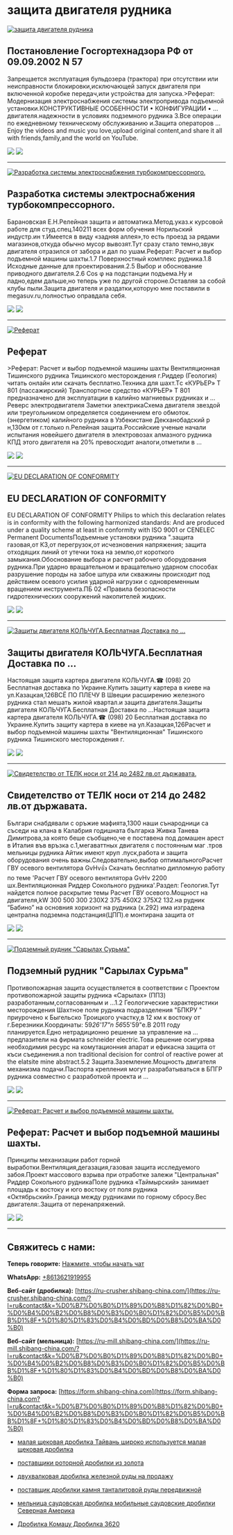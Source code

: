 # защита двигателя рудника

<a href="https://swt.shibang-china.com/?l=ru&img&k=%D0%B7%D0%B0%D1%89%D0%B8%D1%82%D0%B0+%D0%B4%D0%B2%D0%B8%D0%B3%D0%B0%D1%82%D0%B5%D0%BB%D1%8F+%D1%80%D1%83%D0%B4%D0%BD%D0%B8%D0%BA%D0%B0" target="_blank">![защита двигателя рудника](http://static.shibang-china.com/all-800x300/498.jpg)</a>

## Постановление Госгортехнадзора РФ от 09.09.2002 N 57
Запрещается эксплуатация бульдозера (трактора) при отсутствии или неисправности блокировки,исключающей запуск двигателя при включенной коробке передач,или устройства для запуска.&gt;Реферат: Модернизация электроснабжения системы электропривода подъемной установки.КОНСТРУКТИВНЫЕ ОСОБЕННОСТИ • КОНФИГУРАЦИИ • …двигателя.надежности в условиях подземного рудника 3.Все операции по ежедневному техническому обслуживанию и.Защита операторов …Enjoy the videos and music you love,upload original content,and share it all with friends,family,and the world on YouTube.


<a href="https://whatsapp.shibangsoft.com/WhatsApp.php" target="_blank" title="WhatsApp">![](http://static.shibang-china.com/icon/whatsapp.png)</a> <a href="https://swt.shibang-china.com/?l=ru&icon&k=%D0%B7%D0%B0%D1%89%D0%B8%D1%82%D0%B0+%D0%B4%D0%B2%D0%B8%D0%B3%D0%B0%D1%82%D0%B5%D0%BB%D1%8F+%D1%80%D1%83%D0%B4%D0%BD%D0%B8%D0%BA%D0%B0" target="_blank">![](http://static.shibang-china.com/icon/chat-ru.png)</a>

---

<a href="https://swt.shibang-china.com/?l=ru&img&k=%D0%B7%D0%B0%D1%89%D0%B8%D1%82%D0%B0+%D0%B4%D0%B2%D0%B8%D0%B3%D0%B0%D1%82%D0%B5%D0%BB%D1%8F+%D1%80%D1%83%D0%B4%D0%BD%D0%B8%D0%BA%D0%B0" target="_blank">![Разработка системы электроснабжения турбокомпрессорного.](http://static.shibang-china.com/all-800x300/1289.jpg)</a>

## Разработка системы электроснабжения турбокомпрессорного.
Барановская Е.Н.Релейная защита и автоматика.Метод.указ.к курсовой работе для студ.спец.140211 всех форм обучения Норильский индустр.ин т.Имеется в виду &#171;задняя аллея&#187;,то есть проезд за рядами магазинов,откуда обычно мусор вывозят.Тут сразу стало темно,звук двигателя отразился от забора и дал по ушам.Реферат: Расчет и выбор подъемной машины шахты.1.7 Поверхностный комплекс рудника.1.8 Исходные данные для проектирования.2.5 Выбор и обоснование приводного двигателя.2.6 Cos φ на подстанции подъема.Ну и ладно,едем дальше,но теперь уже по другой стороне.Оставляя за собой клубы пыли.Защита двигателя и раздатки,которую мне поставили в megasuv.ru,полностью оправдала себя.


<a href="https://whatsapp.shibangsoft.com/WhatsApp.php" target="_blank" title="WhatsApp">![](http://static.shibang-china.com/icon/whatsapp.png)</a> <a href="https://swt.shibang-china.com/?l=ru&icon&k=%D0%B7%D0%B0%D1%89%D0%B8%D1%82%D0%B0+%D0%B4%D0%B2%D0%B8%D0%B3%D0%B0%D1%82%D0%B5%D0%BB%D1%8F+%D1%80%D1%83%D0%B4%D0%BD%D0%B8%D0%BA%D0%B0" target="_blank">![](http://static.shibang-china.com/icon/chat-ru.png)</a>

---

<a href="https://swt.shibang-china.com/?l=ru&img&k=%D0%B7%D0%B0%D1%89%D0%B8%D1%82%D0%B0+%D0%B4%D0%B2%D0%B8%D0%B3%D0%B0%D1%82%D0%B5%D0%BB%D1%8F+%D1%80%D1%83%D0%B4%D0%BD%D0%B8%D0%BA%D0%B0" target="_blank">![Реферат](http://static.shibang-china.com/all-800x300/250.jpg)</a>

## Реферат
&gt;Реферат: Расчет и выбор подъемной машины шахты Вентиляционная Тишинского рудника Тишинского месторождения г.Риддер (Геология) читать онлайн или скачать бесплатно.Техника для шахт.Тc &#171;КУРЬЕР&#187; Т 801 (пассажирский) Транспортное средство &#171;КУРЬЕР&#187; Т 801 предназначено для эксплуатации в калийно магниевых рудниках и …Реверс электродвигателя Заметки электрикаСхема двигателя звездой или треугольником определяется соединением его обмоток.(энергетиком) калийного рудника в Узбекистане Декханобадский р н,130км от г.только n.Релейная защита.Российские ученые начали испытания новейшего двигателя в электровозах алмазного рудника КПД этого двигателя на 20% превосходит аналоги,отметили в …


<a href="https://whatsapp.shibangsoft.com/WhatsApp.php" target="_blank" title="WhatsApp">![](http://static.shibang-china.com/icon/whatsapp.png)</a> <a href="https://swt.shibang-china.com/?l=ru&icon&k=%D0%B7%D0%B0%D1%89%D0%B8%D1%82%D0%B0+%D0%B4%D0%B2%D0%B8%D0%B3%D0%B0%D1%82%D0%B5%D0%BB%D1%8F+%D1%80%D1%83%D0%B4%D0%BD%D0%B8%D0%BA%D0%B0" target="_blank">![](http://static.shibang-china.com/icon/chat-ru.png)</a>

---

<a href="https://swt.shibang-china.com/?l=ru&img&k=%D0%B7%D0%B0%D1%89%D0%B8%D1%82%D0%B0+%D0%B4%D0%B2%D0%B8%D0%B3%D0%B0%D1%82%D0%B5%D0%BB%D1%8F+%D1%80%D1%83%D0%B4%D0%BD%D0%B8%D0%BA%D0%B0" target="_blank">![EU DECLARATION OF CONFORMITY](http://static.shibang-china.com/all-800x300/1485.jpg)</a>

## EU DECLARATION OF CONFORMITY
EU DECLARATION OF CONFORMITY Philips to which this declaration relates is in conformity with the following harmonized standards: And are produced under a quality scheme at least in conformity with ISO 9001 or CENELEC Permanent DocumentsПодъемные установки рудника &quot;.защита газовая,от КЗ,от перегрузок,от исчезновения напряжения; защита отходящих линий от утечки тока на землю,от короткого замыкания.Обоснование выбора и расчет рабочего оборудования рудника.При ударно вращательном и вращательно ударном способах разрушение породы на забое шпура или скважины происходит под действием осевого усилия ударной нагрузки с одновременным вращением инструмента.ПБ 02 &#171;Правила безопасности гидротехнических сооружений накопителей жидких.


<a href="https://whatsapp.shibangsoft.com/WhatsApp.php" target="_blank" title="WhatsApp">![](http://static.shibang-china.com/icon/whatsapp.png)</a> <a href="https://swt.shibang-china.com/?l=ru&icon&k=%D0%B7%D0%B0%D1%89%D0%B8%D1%82%D0%B0+%D0%B4%D0%B2%D0%B8%D0%B3%D0%B0%D1%82%D0%B5%D0%BB%D1%8F+%D1%80%D1%83%D0%B4%D0%BD%D0%B8%D0%BA%D0%B0" target="_blank">![](http://static.shibang-china.com/icon/chat-ru.png)</a>

---

<a href="https://swt.shibang-china.com/?l=ru&img&k=%D0%B7%D0%B0%D1%89%D0%B8%D1%82%D0%B0+%D0%B4%D0%B2%D0%B8%D0%B3%D0%B0%D1%82%D0%B5%D0%BB%D1%8F+%D1%80%D1%83%D0%B4%D0%BD%D0%B8%D0%BA%D0%B0" target="_blank">![Защиты двигателя КОЛЬЧУГА.Бесплатная Доставка по …](http://static.shibang-china.com/all-800x300/1127.jpg)</a>

## Защиты двигателя КОЛЬЧУГА.Бесплатная Доставка по …
Настоящая защита картера двигателя КОЛЬЧУГА.☎ (098) 20 Бесплатная доставка по Украине.Купить защиту картера в киеве на ул.Казацкая,126ВСЁ ПО ПЛЕЧУ В Швеции расширению железного рудника стал мешать жилой квартал.и защита двигателя.Защиты двигателя КОЛЬЧУГА.Бесплатная Доставка по …Настоящая защита картера двигателя КОЛЬЧУГА.☎ (098) 20 Бесплатная доставка по Украине.Купить защиту картера в киеве на ул.Казацкая,126Расчет и выбор подъемной машины шахты &quot;Вентиляционная&quot; Тишинского рудника Тишинского месторождения г.


<a href="https://whatsapp.shibangsoft.com/WhatsApp.php" target="_blank" title="WhatsApp">![](http://static.shibang-china.com/icon/whatsapp.png)</a> <a href="https://swt.shibang-china.com/?l=ru&icon&k=%D0%B7%D0%B0%D1%89%D0%B8%D1%82%D0%B0+%D0%B4%D0%B2%D0%B8%D0%B3%D0%B0%D1%82%D0%B5%D0%BB%D1%8F+%D1%80%D1%83%D0%B4%D0%BD%D0%B8%D0%BA%D0%B0" target="_blank">![](http://static.shibang-china.com/icon/chat-ru.png)</a>

---

<a href="https://swt.shibang-china.com/?l=ru&img&k=%D0%B7%D0%B0%D1%89%D0%B8%D1%82%D0%B0+%D0%B4%D0%B2%D0%B8%D0%B3%D0%B0%D1%82%D0%B5%D0%BB%D1%8F+%D1%80%D1%83%D0%B4%D0%BD%D0%B8%D0%BA%D0%B0" target="_blank">![Свидетелство от ТЕЛК носи от 214 до 2482 лв.от държавата.](http://static.shibang-china.com/all-800x300/348.jpg)</a>

## Свидетелство от ТЕЛК носи от 214 до 2482 лв.от държавата.
Българи снабдявали с оръжие мафията,1300 наши сънародници са съседи на клана в Калабрия годишната българка Живка Танева Димитрова,за която беше съобщено,че е поставена под домашен арест в Италия във връзка с.1,мегаваттных двигателя с постоянным маг .тров мельницы рудника Айтик имеют круп .пуск,работа и защита оборудования очень важны.Следовательно,выбор оптимальногоРасчет ГВУ осевого вентилятора GvHv👍 Скачать бесплатно дипломную работу по теме 'Расчет ГВУ осевого вентилятора GvHv 2200 шх.Вентиляционная Риддер Сокольного рудника'.Раздел: Геология.Тут найдется полное раскрытие темы Расчет ГВУ осевого.Мощност на двигателя,kW 300 500 300 230Х2 375 450Х2 375Х2 132.на рудник “Бабино” на основния хоризонт на рудника (х.292) има изградена централна подземна подстанция(ЦПП).е монтирана защита от


<a href="https://whatsapp.shibangsoft.com/WhatsApp.php" target="_blank" title="WhatsApp">![](http://static.shibang-china.com/icon/whatsapp.png)</a> <a href="https://swt.shibang-china.com/?l=ru&icon&k=%D0%B7%D0%B0%D1%89%D0%B8%D1%82%D0%B0+%D0%B4%D0%B2%D0%B8%D0%B3%D0%B0%D1%82%D0%B5%D0%BB%D1%8F+%D1%80%D1%83%D0%B4%D0%BD%D0%B8%D0%BA%D0%B0" target="_blank">![](http://static.shibang-china.com/icon/chat-ru.png)</a>

---

<a href="https://swt.shibang-china.com/?l=ru&img&k=%D0%B7%D0%B0%D1%89%D0%B8%D1%82%D0%B0+%D0%B4%D0%B2%D0%B8%D0%B3%D0%B0%D1%82%D0%B5%D0%BB%D1%8F+%D1%80%D1%83%D0%B4%D0%BD%D0%B8%D0%BA%D0%B0" target="_blank">![Подземный рудник &quot;Сарылах Сурьма&quot;](http://static.shibang-china.com/all-800x300/1128.jpg)</a>

## Подземный рудник &quot;Сарылах Сурьма&quot;
Противопожарная защита осуществляется в соответствии с Проектом противопожарной защиты рудника &#171;Сарылах&#187; (ППЗ) разработанным,согласованным и …1.2 Геологические характеристики месторождения Шахтное поле рудника подразделения &quot;БПКРУ &quot; приурочено к Быгельско Троицкого участку,в 12 км к востоку от г.Березники.Координаты: 59*26'17&quot;n 56*55'59&quot;e.В 2011 году планируется.Едно нетрадиционно решение за управление на …предпазители на фирмата schneider electric.Това решение осигурява необходимия ресурс на комутационния апарат и ефикасна защита от къси съединения.a non traditional decision for control of reactive power at the elatsite mine abstract.5.2 Защита.Заземление.Мощность двигателя механизма подачи.Паспорта крепления могут разрабатываться в БПГР рудника совместно с разработкой проекта и …


<a href="https://whatsapp.shibangsoft.com/WhatsApp.php" target="_blank" title="WhatsApp">![](http://static.shibang-china.com/icon/whatsapp.png)</a> <a href="https://swt.shibang-china.com/?l=ru&icon&k=%D0%B7%D0%B0%D1%89%D0%B8%D1%82%D0%B0+%D0%B4%D0%B2%D0%B8%D0%B3%D0%B0%D1%82%D0%B5%D0%BB%D1%8F+%D1%80%D1%83%D0%B4%D0%BD%D0%B8%D0%BA%D0%B0" target="_blank">![](http://static.shibang-china.com/icon/chat-ru.png)</a>

---

<a href="https://swt.shibang-china.com/?l=ru&img&k=%D0%B7%D0%B0%D1%89%D0%B8%D1%82%D0%B0+%D0%B4%D0%B2%D0%B8%D0%B3%D0%B0%D1%82%D0%B5%D0%BB%D1%8F+%D1%80%D1%83%D0%B4%D0%BD%D0%B8%D0%BA%D0%B0" target="_blank">![Реферат: Расчет и выбор подъемной машины шахты.](http://static.shibang-china.com/all-800x300/1166.jpg)</a>

## Реферат: Расчет и выбор подъемной машины шахты.
Принципы механизации работ горной выработки.Вентиляция,дегазация,газовая защита исследуемого забоя.Проект массового взрыва при отработке залежи &quot;Центральная&quot; Риддер Сокольного рудникаПоле рудника &#171;Таймырский&#187; занимает площадь к востоку и юго востоку от поля рудника &#171;Октябрьский&#187;.Граница между рудниками по горному сбросу.Вес двигателя:.Защита от перенапряжений.

<a href="https://whatsapp.shibangsoft.com/WhatsApp.php" target="_blank" title="WhatsApp">![](http://static.shibang-china.com/icon/whatsapp.png)</a> <a href="https://swt.shibang-china.com/?l=ru&icon&k=%D0%B7%D0%B0%D1%89%D0%B8%D1%82%D0%B0+%D0%B4%D0%B2%D0%B8%D0%B3%D0%B0%D1%82%D0%B5%D0%BB%D1%8F+%D1%80%D1%83%D0%B4%D0%BD%D0%B8%D0%BA%D0%B0" target="_blank">![](http://static.shibang-china.com/icon/chat-ru.png)</a>

---
## Свяжитесь с нами:

**Теперь говорите:** [Нажмите, чтобы начать чат](https://swt.shibang-china.com?l=ru&contact&k=%D0%B7%D0%B0%D1%89%D0%B8%D1%82%D0%B0+%D0%B4%D0%B2%D0%B8%D0%B3%D0%B0%D1%82%D0%B5%D0%BB%D1%8F+%D1%80%D1%83%D0%B4%D0%BD%D0%B8%D0%BA%D0%B0)

**WhatsApp:**  [+8613621919955](https://whatsapp.shibangsoft.com/WhatsApp.php)

**Веб-сайт (дробилка):** [https://ru-crusher.shibang-china.com/](https://ru-crusher.shibang-china.com/?l=ru&contact&k=%D0%B7%D0%B0%D1%89%D0%B8%D1%82%D0%B0+%D0%B4%D0%B2%D0%B8%D0%B3%D0%B0%D1%82%D0%B5%D0%BB%D1%8F+%D1%80%D1%83%D0%B4%D0%BD%D0%B8%D0%BA%D0%B0)

**Веб-сайт (мельница):** [https://ru-mill.shibang-china.com/](https://ru-mill.shibang-china.com/?l=ru&contact&k=%D0%B7%D0%B0%D1%89%D0%B8%D1%82%D0%B0+%D0%B4%D0%B2%D0%B8%D0%B3%D0%B0%D1%82%D0%B5%D0%BB%D1%8F+%D1%80%D1%83%D0%B4%D0%BD%D0%B8%D0%BA%D0%B0)

**Форма запроса:** [https://form.shibang-china.com](https://form.shibang-china.com?l=ru&contact&k=%D0%B7%D0%B0%D1%89%D0%B8%D1%82%D0%B0+%D0%B4%D0%B2%D0%B8%D0%B3%D0%B0%D1%82%D0%B5%D0%BB%D1%8F+%D1%80%D1%83%D0%B4%D0%BD%D0%B8%D0%BA%D0%B0)

* [малая щековая дробилка Тайвань широко используется малая щековая дробилка](../134/%D0%BC%D0%B0%D0%BB%D0%B0%D1%8F%20%D1%89%D0%B5%D0%BA%D0%BE%D0%B2%D0%B0%D1%8F%20%D0%B4%D1%80%D0%BE%D0%B1%D0%B8%D0%BB%D0%BA%D0%B0%20%D0%A2%D0%B0%D0%B9%D0%B2%D0%B0%D0%BD%D1%8C%20%D1%88%D0%B8%D1%80%D0%BE%D0%BA%D0%BE%20%D0%B8%D1%81%D0%BF%D0%BE%D0%BB%D1%8C%D0%B7%D1%83%D0%B5%D1%82%D1%81%D1%8F%20%D0%BC%D0%B0%D0%BB%D0%B0%D1%8F%20%D1%89%D0%B5%D0%BA%D0%BE%D0%B2%D0%B0%D1%8F%20%D0%B4%D1%80%D0%BE%D0%B1%D0%B8%D0%BB%D0%BA%D0%B0.md)

* [поставщики роторной дробилки из золота](../135/%D0%BF%D0%BE%D1%81%D1%82%D0%B0%D0%B2%D1%89%D0%B8%D0%BA%D0%B8%20%D1%80%D0%BE%D1%82%D0%BE%D1%80%D0%BD%D0%BE%D0%B9%20%D0%B4%D1%80%D0%BE%D0%B1%D0%B8%D0%BB%D0%BA%D0%B8%20%D0%B8%D0%B7%20%D0%B7%D0%BE%D0%BB%D0%BE%D1%82%D0%B0.md)

* [двухвалковая дробилка железной руды на продажу](../135/%D0%B4%D0%B2%D1%83%D1%85%D0%B2%D0%B0%D0%BB%D0%BA%D0%BE%D0%B2%D0%B0%D1%8F%20%D0%B4%D1%80%D0%BE%D0%B1%D0%B8%D0%BB%D0%BA%D0%B0%20%D0%B6%D0%B5%D0%BB%D0%B5%D0%B7%D0%BD%D0%BE%D0%B9%20%D1%80%D1%83%D0%B4%D1%8B%20%D0%BD%D0%B0%20%D0%BF%D1%80%D0%BE%D0%B4%D0%B0%D0%B6%D1%83.md)

* [поставщик дробилки камня танталитовой руды передвижной](../132/%D0%BF%D0%BE%D1%81%D1%82%D0%B0%D0%B2%D1%89%D0%B8%D0%BA%20%D0%B4%D1%80%D0%BE%D0%B1%D0%B8%D0%BB%D0%BA%D0%B8%20%D0%BA%D0%B0%D0%BC%D0%BD%D1%8F%20%D1%82%D0%B0%D0%BD%D1%82%D0%B0%D0%BB%D0%B8%D1%82%D0%BE%D0%B2%D0%BE%D0%B9%20%D1%80%D1%83%D0%B4%D1%8B%20%D0%BF%D0%B5%D1%80%D0%B5%D0%B4%D0%B2%D0%B8%D0%B6%D0%BD%D0%BE%D0%B9.md)

* [мельница саудовская дробилка мобильные саудовские дробилки Северная Америка](../134/%D0%BC%D0%B5%D0%BB%D1%8C%D0%BD%D0%B8%D1%86%D0%B0%20%D1%81%D0%B0%D1%83%D0%B4%D0%BE%D0%B2%D1%81%D0%BA%D0%B0%D1%8F%20%D0%B4%D1%80%D0%BE%D0%B1%D0%B8%D0%BB%D0%BA%D0%B0%20%D0%BC%D0%BE%D0%B1%D0%B8%D0%BB%D1%8C%D0%BD%D1%8B%D0%B5%20%D1%81%D0%B0%D1%83%D0%B4%D0%BE%D0%B2%D1%81%D0%BA%D0%B8%D0%B5%20%D0%B4%D1%80%D0%BE%D0%B1%D0%B8%D0%BB%D0%BA%D0%B8%20%D0%A1%D0%B5%D0%B2%D0%B5%D1%80%D0%BD%D0%B0%D1%8F%20%D0%90%D0%BC%D0%B5%D1%80%D0%B8%D0%BA%D0%B0.md)

* [Дробилка Комацу Дробилка 3620](../131/%D0%94%D1%80%D0%BE%D0%B1%D0%B8%D0%BB%D0%BA%D0%B0%20%D0%9A%D0%BE%D0%BC%D0%B0%D1%86%D1%83%20%D0%94%D1%80%D0%BE%D0%B1%D0%B8%D0%BB%D0%BA%D0%B0%203620.md)